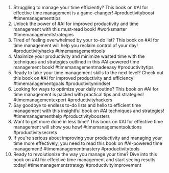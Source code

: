 1. Struggling to manage your time efficiently? This book on #AI for effective time management is a game-changer! #productivityboost #timemanagementtips
2. Unlock the power of #AI for improved productivity and time management with this must-read book! #worksmarter #timemanagementstrategies
3. Tired of feeling overwhelmed by your to-do list? This book on #AI for time management will help you reclaim control of your day! #productivityhacks #timemanagementtools
4. Maximize your productivity and minimize wasted time with the techniques and strategies outlined in this #AI-powered time management book! #timemanagementmadeeasy #productivitytips
5. Ready to take your time management skills to the next level? Check out this book on #AI for improved productivity and efficiency! #timemanagementgoals #productivitymindset
6. Looking for ways to optimize your daily routine? This book on #AI for time management is packed with practical tips and strategies! #timemanagementexpert #productivityhackers
7. Say goodbye to endless to-do lists and hello to efficient time management with this insightful book on #AI techniques and strategies! #timemanagementhelp #productivityboosters
8. Want to get more done in less time? This book on #AI for effective time management will show you how! #timemanagementsolutions #productivitysecrets
9. If you're serious about improving your productivity and managing your time more effectively, you need to read this book on #AI-powered time management! #timemanagementmastery #productivitytools
10. Ready to revolutionize the way you manage your time? Dive into this book on #AI for effective time management and start seeing results today! #timemanagementstrategy #productivityimprovement
